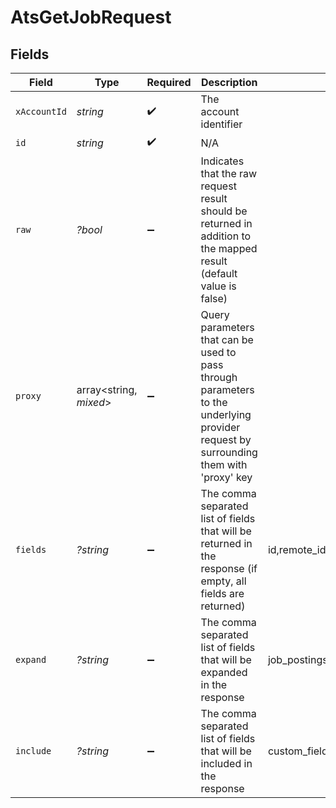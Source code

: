 # AtsGetJobRequest


## Fields

| Field                                                                                                                                                                                                     | Type                                                                                                                                                                                                      | Required                                                                                                                                                                                                  | Description                                                                                                                                                                                               | Example                                                                                                                                                                                                   |
| --------------------------------------------------------------------------------------------------------------------------------------------------------------------------------------------------------- | --------------------------------------------------------------------------------------------------------------------------------------------------------------------------------------------------------- | --------------------------------------------------------------------------------------------------------------------------------------------------------------------------------------------------------- | --------------------------------------------------------------------------------------------------------------------------------------------------------------------------------------------------------- | --------------------------------------------------------------------------------------------------------------------------------------------------------------------------------------------------------- |
| `xAccountId`                                                                                                                                                                                              | *string*                                                                                                                                                                                                  | :heavy_check_mark:                                                                                                                                                                                        | The account identifier                                                                                                                                                                                    |                                                                                                                                                                                                           |
| `id`                                                                                                                                                                                                      | *string*                                                                                                                                                                                                  | :heavy_check_mark:                                                                                                                                                                                        | N/A                                                                                                                                                                                                       |                                                                                                                                                                                                           |
| `raw`                                                                                                                                                                                                     | *?bool*                                                                                                                                                                                                   | :heavy_minus_sign:                                                                                                                                                                                        | Indicates that the raw request result should be returned in addition to the mapped result (default value is false)                                                                                        |                                                                                                                                                                                                           |
| `proxy`                                                                                                                                                                                                   | array<string, *mixed*>                                                                                                                                                                                    | :heavy_minus_sign:                                                                                                                                                                                        | Query parameters that can be used to pass through parameters to the underlying provider request by surrounding them with 'proxy' key                                                                      |                                                                                                                                                                                                           |
| `fields`                                                                                                                                                                                                  | *?string*                                                                                                                                                                                                 | :heavy_minus_sign:                                                                                                                                                                                        | The comma separated list of fields that will be returned in the response (if empty, all fields are returned)                                                                                              | id,remote_id,code,title,description,status,job_status,department_ids,remote_department_ids,location_ids,remote_location_ids,hiring_team,interview_stages,confidential,custom_fields,created_at,updated_at |
| `expand`                                                                                                                                                                                                  | *?string*                                                                                                                                                                                                 | :heavy_minus_sign:                                                                                                                                                                                        | The comma separated list of fields that will be expanded in the response                                                                                                                                  | job_postings,interview_stages                                                                                                                                                                             |
| `include`                                                                                                                                                                                                 | *?string*                                                                                                                                                                                                 | :heavy_minus_sign:                                                                                                                                                                                        | The comma separated list of fields that will be included in the response                                                                                                                                  | custom_fields                                                                                                                                                                                             |